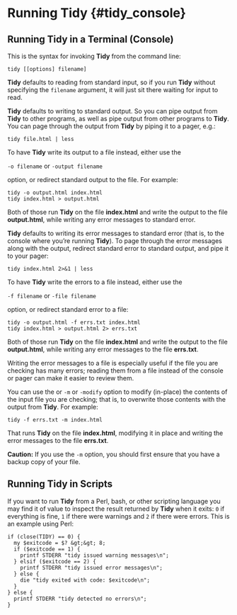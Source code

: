 # Running Tidy {#tidy_console}

## Running Tidy in a Terminal (Console)

This is the syntax for invoking **Tidy** from the command line:

`tidy [[options] filename]`

**Tidy** defaults to reading from standard input, so if you run **Tidy** without
specifying the `filename` argument, it will just sit there waiting for input
to read.

**Tidy** defaults to writing to standard output. So you can pipe output
from **Tidy** to other programs, as well as pipe output from other programs to
**Tidy**. You can page through the output from **Tidy** by piping it to a
pager, e.g.:

`tidy file.html | less`

To have **Tidy** write its output to a file instead, either use the

`-o filename` or `-output filename`

option, or redirect standard output to the file. For example:

~~~
tidy -o output.html index.html
tidy index.html > output.html
~~~

Both of those run **Tidy** on the file **index.html** and write the
output to the file **output.html**, while writing any error messages to
standard error.

**Tidy** defaults to writing its error messages to standard error (that is, to
the console where you’re running **Tidy**). To page through the error messages
along with the output, redirect standard error to standard output, and pipe
it to your pager:

`tidy index.html 2>&1 | less`

To have **Tidy** write the errors to a file instead, either use the

`-f filename` or `-file filename`

option, or redirect standard error to a file:

~~~
tidy -o output.html -f errs.txt index.html
tidy index.html > output.html 2> errs.txt
~~~

Both of those run **Tidy** on the file **index.html** and write the
output to the file **output.html**, while writing any error messages to
the file **errs.txt**.

Writing the error messages to a file is especially useful if the file you
are checking has many errors; reading them from a file instead of the
console or pager can make it easier to review them.

You can use the or `-m` or `-modify` option to modify (in-place) the contents
of the input file you are checking; that is, to overwrite those contents with
the output from **Tidy**. For example:

`tidy -f errs.txt -m index.html`

That runs **Tidy** on the file **index.html**, modifying it in place
and writing the error messages to the file **errs.txt**.

**Caution:** If you use the `-m` option, you should first ensure that you have a
backup copy of your file.


## Running Tidy in Scripts

If you want to run **Tidy** from a Perl, bash, or other scripting language
you may find it of value to inspect the result returned by **Tidy**
when it exits: `0` if everything is fine, `1` if there were warnings
and `2` if there were errors. This is an example using Perl:

~~~
if (close(TIDY) == 0) {
  my $exitcode = $? &gt;&gt; 8;
  if ($exitcode == 1) {
    printf STDERR "tidy issued warning messages\n";
  } elsif ($exitcode == 2) {
    printf STDERR "tidy issued error messages\n";
  } else {
    die "tidy exited with code: $exitcode\n";
  }
} else {
  printf STDERR "tidy detected no errors\n";
}
~~~
